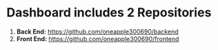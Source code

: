 # Dashboard includes 2 Repositories
1) <b>Back End:</b> https://github.com/oneapple300690/backend <br/>
2) <b>Front End:</b> https://github.com/oneapple300690/frontend
